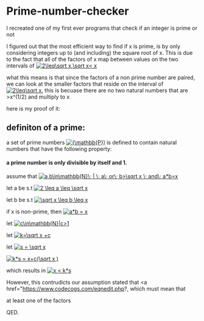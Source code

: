 # Prime-number-checker
I recreated one of my first ever programs that check if an integer is prime or not

I figured out that the most efficient way to find if x is prime, is by only considering
integers up to (and including) the square root of x. This is due to the fact that all
of the factors of x map between values on the two intervals of <a href="https://www.codecogs.com/eqnedit.php?latex=2\leq\sqrt&space;x,\sqrt&space;x<&space;x" target="_blank"><img src="https://latex.codecogs.com/gif.latex?2\leq\sqrt&space;x,\sqrt&space;x<&space;x" title="2\leq\sqrt x,\sqrt x< x" /></a>

what this means is that since the factors of a non prime number are paired,
we can look at the smaller factors that reside on the interval of <a href="https://www.codecogs.com/eqnedit.php?latex=2\leq\sqrt&space;x." target="_blank"><img src="https://latex.codecogs.com/gif.latex?2\leq\sqrt&space;x." title="2\leq\sqrt x." /></a>
this is becuase there are no two natural numbers that are >x^(1/2) and multiply to x

here is my proof of it:

## definiton of a prime:


a set of prime numbers <a href="https://www.codecogs.com/eqnedit.php?latex=(\mathbb{P})" target="_blank"><img src="https://latex.codecogs.com/gif.latex?(\mathbb{P})" title="(\mathbb{P})" /></a>
is defined to contain natural numbers that have the following property:

#### a prime number is only divisible by itself and 1.

assume that <a href="https://www.codecogs.com/eqnedit.php?latex=a,b\in\mathbb{N}\;&space;|&space;\;&space;a\;&space;or\;&space;b>\sqrt&space;x&space;\;&space;and\;&space;a*b=x" target="_blank"><img src="https://latex.codecogs.com/gif.latex?a,b\in\mathbb{N}\;&space;|&space;\;&space;a\;&space;or\;&space;b>\sqrt&space;x&space;\;&space;and\;&space;a*b=x" title="a,b\in\mathbb{N}\; | \; a\; or\; b>\sqrt x \; and\; a*b=x" /></a>

let a be s.t  <a href="https://www.codecogs.com/eqnedit.php?latex=2&space;\leq&space;a&space;\leq&space;\sqrt&space;x" target="_blank"><img src="https://latex.codecogs.com/gif.latex?2&space;\leq&space;a&space;\leq&space;\sqrt&space;x" title="2 \leq a \leq \sqrt x" /></a>

let b be s.t  <a href="https://www.codecogs.com/eqnedit.php?latex=\sqrt&space;x&space;\leq&space;b&space;\leq&space;x" target="_blank"><img src="https://latex.codecogs.com/gif.latex?\sqrt&space;x&space;\leq&space;b&space;\leq&space;x" title="\sqrt x \leq b \leq x" /></a>

if x is non-prime, then <a href="https://www.codecogs.com/eqnedit.php?latex=a*b&space;=&space;x" target="_blank"><img src="https://latex.codecogs.com/gif.latex?a*b&space;=&space;x" title="a*b = x" /></a>

let <a href="https://www.codecogs.com/eqnedit.php?latex=c\in\mathbb{N}|c>1" target="_blank"><img src="https://latex.codecogs.com/gif.latex?c\in\mathbb{N}|c>1" title="c\in\mathbb{N}|c>1" /></a>

let <a href="https://www.codecogs.com/eqnedit.php?latex=k=\sqrt&space;x&space;&plus;c" target="_blank"><img src="https://latex.codecogs.com/gif.latex?k=\sqrt&space;x&space;&plus;c" title="k=\sqrt x +c" /></a>

let <a href="https://www.codecogs.com/eqnedit.php?latex=s&space;=&space;\sqrt&space;x" target="_blank"><img src="https://latex.codecogs.com/gif.latex?s&space;=&space;\sqrt&space;x" title="s = \sqrt x" /></a>

<a href="https://www.codecogs.com/eqnedit.php?latex=k*s&space;=&space;x&plus;c(\sqrt&space;x&space;)" target="_blank"><img src="https://latex.codecogs.com/gif.latex?k*s&space;=&space;x&plus;c(\sqrt&space;x&space;)" title="k*s = x+c(\sqrt x )" /></a>

which results in <a href="https://www.codecogs.com/eqnedit.php?latex=x&space;<&space;k*s" target="_blank"><img src="https://latex.codecogs.com/gif.latex?x&space;<&space;k*s" title="x < k*s" /></a>

However, this contrudicts our assumption stated that <a href="https://www.codecogs.com/eqnedit.php?, which must mean that 

at least one of the factors
  
QED.
